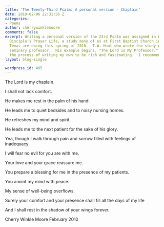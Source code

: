 ```yaml
---
title: 'The Twenty-Third Psalm: A personal version - Chaplain'
date: 2010-02-06 22:31:56 Z
categories:
- Poems
author: cherrywinklemoore
comments: false
excerpt: Writing a personal version of the 23rd Psalm was assigned in Week Three of
  Disciple's Prayer Life, a study many of us at First Baptist Church in College Station,
  Texas are doing this spring of 2010.  T.W. Hunt who wrote the study guide was a
  seminary professor.  His example begins, "The Lord is My Professor."  I have found
  the process of writing my own to be rich and fascinating.  I recommend it to you.
layout: blog-single

wordpress_id: 495
---
```


The Lord is my chaplain.

I shall not lack comfort.

He makes me rest in the palm of his hand.

He leads me to quiet bedsides and to noisy nursing homes.

He refreshes my mind and spirit.

He leads me to the next patient for the sake of his glory.

Yea, though I walk through pain and sorrow filled with feelings of inadequacy

I will fear no evil for you are with me.

Your love and your grace reassure me.

You prepare a blessing for me in the presence of my patients.

You anoint my mind with peace.

My sense of well-being overflows.

Surely your comfort and your presence shall fill all the days of my life

And I shall rest in the shadow of your wings forever.

Cherry Winkle Moore
February 2010
